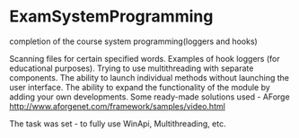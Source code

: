 # ExamSystemProgramming
completion of the course system programming(loggers and hooks)

Scanning files for certain specified words. Examples of hook loggers (for educational purposes). Trying to use multithreading with separate components. The ability to launch individual methods without launching the user interface. The ability to expand the functionality of the module by adding your own developments. Some ready-made solutions used - AForge
http://www.aforgenet.com/framework/samples/video.html

The task was set - to fully use WinApi, Multithreading, etc.
